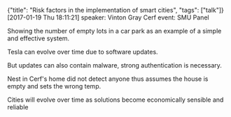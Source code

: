 {"title": "Risk factors in the implementation of smart cities", "tags": ["talk"]}
[2017-01-19 Thu 18:11:21]
speaker: Vinton Gray Cerf
event: SMU Panel

Showing the number of empty lots in a car park as an example of a simple and effective system.

Tesla can evolve over time due to software updates.

But updates can also contain malware, strong authentication is necessary.

Nest in Cerf's home did not detect anyone thus assumes the house is empty and sets the wrong temp.

Cities will evolve over time as solutions become economically sensible and reliable

